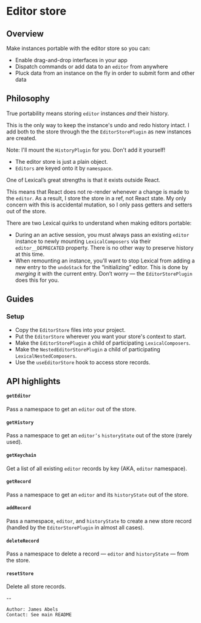 # Editor store

## Overview

Make instances portable with the editor store so you can: 

- Enable drag-and-drop interfaces in your app
- Dispatch commands or add data to an `editor` from anywhere  
- Pluck data from an instance on the fly in order to submit form and other data

## Philosophy

True portability means storing `editor` instances *and* their history.

This is the only way to keep the instance's undo and redo history intact. I add both to the store through the the `EditorStorePlugin` as new instances are created. 

Note: I'll mount the `HistoryPlugin` for you. Don't add it yourself! 

- The editor store is just a plain object. 
- `Editors` are keyed onto it by `namespace`.

One of Lexical’s great strengths is that it exists outside React. 

This means that React does not re-render whenever a change is made to the `editor`. As a result, I store the store in a ref, not React state. My only concern with this is accidental mutation, so I only pass getters and setters out of the store.  

There are two Lexical quirks to understand when making editors portable:

- During an an active session, you must always pass an existing `editor` instance to newly mounting `LexicalComposers` via their `editor__DEPRECATED` property. There is no other way to preserve history at this time.
- When remounting an instance, you'll want to stop Lexical from adding a new entry to the `undoStack` for the “initializing” editor. This is done by *merging* it with the current entry. Don’t worry — the `EditorStorePlugin` does this for you.

## Guides

### Setup

- Copy the `EditorStore` files into your project.
- Put the `EditorStore` wherever you want your store's context to start.
- Make the `EditorStorePlugin` a child of participating `LexicalComposers`. 
- Make the `NestedEditorStorePlugin` a child of participating `LexicalNestedComposers`. 
- Use the `useEditorStore` hook to access store records.

## API highlights

#### `getEditor`

  Pass a namespace to get an `editor` out of the store. 

#### `getHistory`

  Pass a namespace to get an `editor’s` `historyState` out of the store (rarely used).

#### `getKeychain`

  Get a list of all existing `editor` records by key (AKA, `editor` namespace).

#### `getRecord`

  Pass a namespace to get an `editor` and its `historyState` out of the store.

#### `addRecord`

  Pass a namespace, `editor`, and `historyState` to create a new store record (handled by the `EditorStorePlugin` in almost all cases).

#### `deleteRecord`

  Pass a namespace to delete a record — `editor` and `historyState` — from the store. 

#### `resetStore`

  Delete all store records.

--
```
Author: James Abels
Contact: See main README
```